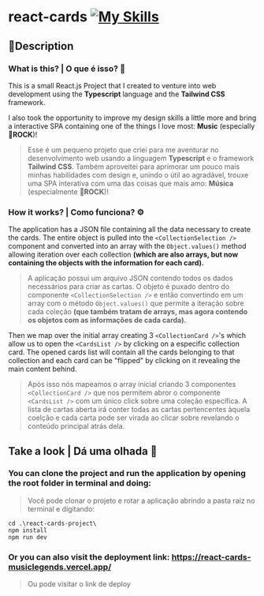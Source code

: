 # react-cards [![My Skills](https://skillicons.dev/icons?i=react,ts,tailwind)](https://skillicons.dev)

## 📄Description

### What is this? | O que é isso? 🤔

This is a small React.js Project that I created to venture into web development using the **Typescript** language and the **Tailwind CSS** framework.

I also took the opportunity to improve my design skills a little more and bring a interactive SPA containing one of the things I love most: **Music** (especially 🤘**ROCK**)!

> Esse é um pequeno projeto que criei para me aventurar no desenvolvimento web usando a linguagem **Typescript** e o framework **Tailwind CSS**. Também aproveitei para aprimorar um pouco mais minhas habilidades com design e, unindo o útil ao agradável, trouxe uma SPA interativa com uma das coisas que mais amo: **Música** (especialmente 🤘**ROCK**)!

### How it works? | Como funciona? ⚙️

The application has a JSON file containing all the data necessary to create the cards. The entire object is pulled into the `<CollectionSelection />` component and converted into an array with the `Object.values()` method allowing iteration over each collection **(which are also arrays, but now containing the objects with the information for each card).**
> A aplicação possui um arquivo JSON contendo todos os dados necessários para criar as cartas. O objeto é puxado dentro do componente `<CollectionSelection />` e então convertindo em um array com o método `Object.values()` que permite a iteração sobre cada coleção **(que também tratam de arrays, mas agora contendo os objetos com as informações de cada carda).**

Then we map over the initial array creating 3 `<CollectionCard />`'s which allow us to open the `<CardsList />` by clicking on a especific collection card. The opened cards list will contain all the cards belonging to that collection and each card can be "flipped" by clicking on it revealing the main content behind.

> Após isso nós mapeamos o array inicial criando 3 componentes `<CollectionCard />` que nos permitem abror o componente `<CardsList />` com um único click sobre uma coleção específica. A lista de cartas aberta irá conter todas as cartas pertencentes àquela coelção e cada carta pode ser virada ao clicar sobre revelando o conteúdo principal atrás dela.

## Take a look | Dá uma olhada 👀

### You can clone the project and run the application by opening the root folder in terminal and doing:
> Você pode clonar o projeto e rotar a aplicação abrindo a pasta raiz no terminal e digitando:

```
cd .\react-cards-project\
npm install
npm run dev
```

### Or you can also visit the deployment link: https://react-cards-musiclegends.vercel.app/
> Ou pode visitar o link de deploy
